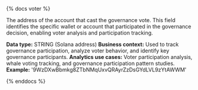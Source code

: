 {% docs voter %}

The address of the account that cast the governance vote. This field identifies the specific wallet or account that participated in the governance decision, enabling voter analysis and participation tracking.

**Data type:** STRING (Solana address)
**Business context:** Used to track governance participation, analyze voter behavior, and identify key governance participants.
**Analytics use cases:** Voter participation analysis, whale voting tracking, and governance participation pattern studies.
**Example:** '9WzDXwBbmkg8ZTbNMqUxvQRAyrZzDsGYdLVL9zYtAWWM'

{% enddocs %} 